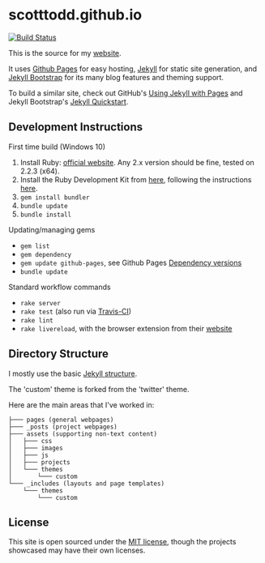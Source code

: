 scotttodd.github.io
===================

[![Build Status](https://travis-ci.org/ScottTodd/scotttodd.github.io.svg?branch=master)](https://travis-ci.org/ScottTodd/scotttodd.github.io)

This is the source for my [website](http://scotttodd.github.io/).

It uses [Github Pages](https://pages.github.com/) for easy hosting, [Jekyll](http://jekyllrb.com/) for static site generation, and [Jekyll Bootstrap](http://jekyllbootstrap.com/) for its many blog features and theming support.

To build a similar site, check out GitHub's [Using Jekyll with Pages](https://help.github.com/articles/using-jekyll-with-pages) and Jekyll Bootstrap's [Jekyll Quickstart](http://jekyllbootstrap.com/usage/jekyll-quick-start.html).

Development Instructions
-----

First time build (Windows 10)

1. Install Ruby: [official website](https://www.ruby-lang.org/en/documentation/installation/). Any 2.x version should be fine, tested on 2.2.3 (x64).
2. Install the Ruby Development Kit from [here](http://rubyinstaller.org/downloads), following the instructions [here](http://github.com/oneclick/rubyinstaller/wiki/Development-Kit).
3. ```gem install bundler```
4. ```bundle update```
5. ```bundle install```

Updating/managing gems

* ```gem list```
* ```gem dependency```
* ```gem update github-pages```, see Github Pages [Dependency versions](https://pages.github.com/versions/)
* ```bundle update```

Standard workflow commands

* ```rake server```
* ```rake test``` (also run via [Travis-CI](https://travis-ci.org/ScottTodd/scotttodd.github.io))
* ```rake lint```
* ```rake livereload```, with the browser extension from their [website](http://livereload.com/)


Directory Structure
-------------------

I mostly use the basic [Jekyll structure](http://jekyllrb.com/docs/structure/).

The 'custom' theme is forked from the 'twitter' theme.

Here are the main areas that I've worked in:

```
├─── pages (general webpages)
├─── _posts (project webpages)
├─── assets (supporting non-text content)
│   ├─── css
│   ├─── images
│   ├─── js
│   ├─── projects
│   └─── themes
│       └─── custom
└─── _includes (layouts and page templates)
    └─── themes
        └─── custom
```

License
-------

This site is open sourced under the [MIT license](http://opensource.org/licenses/MIT), though the projects showcased may have their own licenses.
